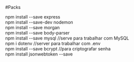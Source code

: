 #Packs
<p>

npm install --save express<br/>
npm install --save-dev nodemon<br/>
npm install --save morgan<br/>
npm install --save body-parser<br/>
npm install --save mysql //serve para trabalhar com MySQL<br/> 
npm i dotenv 
//server para trabalhar com .env<br/> 
npm install --save bcrypt  //para criptografar senha
 <br/> 
npm install jsonwebtoken --save <br/>


</p>
